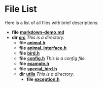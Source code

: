 
# File List

Here is a list of all files with brief descriptions:


* **file** [**markdown-demo.md**](markdown-demo_8md.md) 
* **dir** [**src**](dir_68267d1309a1af8e8297ef4c3efbcdba.md) _This is a directory._   
  * **file** [**animal.h**](animal_8h.md)   
  * **file** [**animal\_interface.h**](animal__interface_8h.md)   
  * **file** [**bird.h**](bird_8h.md)   
  * **file** [**config.h**](config_8h.md) _This is a config file._   
  * **file** [**example.h**](example_8h.md) 
  * **file** [**special\_bird.h**](special__bird_8h.md)   
  * **dir** [**utils**](dir_313caf1132e152dd9b58bea13a4052ca.md) _This is a directory._   
    * **file** [**exception.h**](exception_8h.md)   